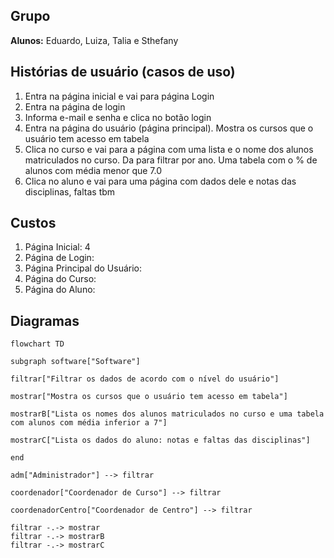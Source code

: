 ﻿
## Grupo

**Alunos:** Eduardo, Luiza, Talia e Sthefany

## Histórias de usuário (casos de uso)

1. Entra na página inicial e vai para página Login
2. Entra na página de login
3. Informa e-mail e senha e clica no botão login
4. Entra na página do usuário (página principal). Mostra os cursos que o usuário tem acesso em tabela
5. Clica no curso e vai para a página com uma lista e o nome dos alunos matriculados no curso. Da para filtrar por ano. Uma tabela com o % de alunos com média menor que 7.0
6. Clica no aluno e vai para uma página com dados dele e notas das disciplinas, faltas tbm

## Custos
1. Página Inicial: 4
2. Página de Login:
3. Página Principal do Usuário:
4. Página do Curso:
5. Página do Aluno: 


   
## Diagramas

```mermaid
flowchart TD

subgraph software["Software"]

filtrar["Filtrar os dados de acordo com o nível do usuário"]

mostrar["Mostra os cursos que o usuário tem acesso em tabela"]

mostrarB["Lista os nomes dos alunos matriculados no curso e uma tabela com alunos com média inferior a 7"]

mostrarC["Lista os dados do aluno: notas e faltas das disciplinas"]

end

adm["Administrador"] --> filtrar

coordenador["Coordenador de Curso"] --> filtrar

coordenadorCentro["Coordenador de Centro"] --> filtrar

filtrar -.-> mostrar
filtrar -.-> mostrarB
filtrar -.-> mostrarC

